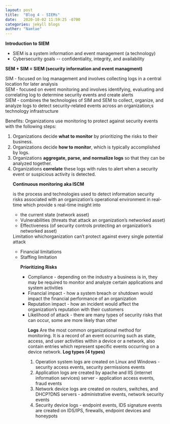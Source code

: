 ```yaml
---
layout: post
title:  "Blog 4 - SIEMs"
date:   2020-10-02 11:59:25 -0700
categories: jekyll blogs
auther: "Namtae"
---
```

<b>Introduction to SIEM</b>
<ul>
    <li>SIEM is a system information and event management (a technology)</li>
    <li>Cybersecurity goals -- confidentiality, integrity, and availability</li>
</ul>

<b>SEM + SIM = SIEM (security information and event managment)</b>
<p>SIM - focused on log management and involves collecting logs in a central location for later analysis
<br>SEM - focused on event monitoring and involves identifying, evaluating and correlating log to determine security events and create alerts
<br>SIEM - combines the technologies of SIM and SEM to collect, organize, and analyze logs to detect security-related events across an organization;s technology infrastructure
</p>
Benefits: Organizations use monitoring to protect against security events with the following steps:
<ol>
    <li>Organizations decide <b>what to monitor</b> by prioritizing the risks to their business.</li>
    <li>Organizations decide <b>how to monitor</b>, which is typically accomplished by logs.</li>
    <li>Organizations <b>aggregate, parse, and normalize logs</b> so that they can be analyzed together.</li>
    <li>Organizations <b>correlate</b> these logs with rules to alert when a security event or suspicious activity is detected.</li>

<b>Continuous monitoring aka ISCM </b>
<p>is the process and technologies used to detect information security risks associated with an organization’s operational environment in real-time which provide s real-time insight into
<ul>
    <li>the current state (network asset)</li>
    <li>Vulnerabilities (threats that attack an organization’s networked asset)</li>
    <li>Effectiveness (of security controls protecting an organization’s networked asset)</li>
</ul>
Limitation whichorganization can’t protect against every single potential attack
<ul>
    <li>Financial limitations</li>
    <li>Staffing limitation</li>

<b>Prioritizing Risks</b>
<ul>
    <li>Compliance - depending on the industry a business is in, they may be required to monitor and analyze certain applications and system activities </li>
    <li>Financial impact - how a system breach or shutdown would impact the financial performance of an organization</li>
    <li>Reputation impact - how an incident would affect the organization’s reputation with their customers</li>
    <li>Likelihood of attack - there are many types of security risks that can occur, some are more likely than other</li>

<b>Logs</b>
Are the most common organizational method for monitoring. It is a record of an event occurring such as state, access, and user activities within a device or a network, also contain entries which represent specific events occurring on a device network.
<b>Log types (4 types)</b>
<ol>
    <li>Operation system logs are created on Linux and Windows - security access events, security permissions events</li>
    <li>Application logs are created by apache and IIS (internet information services) server -  application access events, fraud events</li>
    <li>Network device logs are created on routers, switches, and DHCP?DNS servers -  administrative events, network security events</li>
    <li>Security device logs - endpoint events, IDS signature events are created on IDS/IPS, firewalls, endpoint devices and honeypots</li>
</ol>
